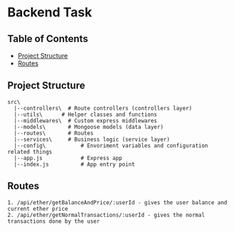 # Backend Task

## Table of Contents

- [Project Structure](#project-structure)
- [Routes](#routes)

## Project Structure

```
src\
  |--controllers\  # Route controllers (controllers layer)
  |--utils\      # Helper classes and functions
  |--middlewares\  # Custom express middlewares
  |--models\       # Mongoose models (data layer)
  |--routes\       # Routes
  |--services\     # Business logic (service layer)
  |--config\           # Envoriment variables and configuration related things
  |--app.js            # Express app
  |--index.js          # App entry point
```

## Routes

```
1. /api/ether/getBalanceAndPrice/:userId - gives the user balance and current ether price
2. /api/ether/getNormalTransactions/:userId - gives the normal transactions done by the user
```
